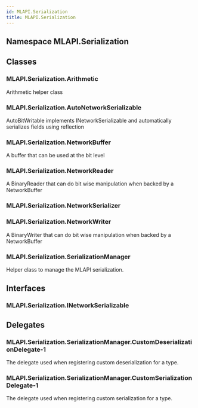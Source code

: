 ```yaml
---  
id: MLAPI.Serialization  
title: MLAPI.Serialization  
---
```


## Namespace MLAPI.Serialization

<div class="markdown level0 summary">

</div>

<div class="markdown level0 conceptual">

</div>

<div class="markdown level0 remarks">

</div>

## Classes

### MLAPI.Serialization.Arithmetic

<div class="section">

Arithmetic helper class

</div>

### MLAPI.Serialization.AutoNetworkSerializable

<div class="section">

AutoBitWritable implements INetworkSerializable and automatically
serializes fields using reflection

</div>

### MLAPI.Serialization.NetworkBuffer

<div class="section">

A buffer that can be used at the bit level

</div>

### MLAPI.Serialization.NetworkReader

<div class="section">

A BinaryReader that can do bit wise manipulation when backed by a
NetworkBuffer

</div>

### MLAPI.Serialization.NetworkSerializer

<div class="section">

</div>

### MLAPI.Serialization.NetworkWriter

<div class="section">

A BinaryWriter that can do bit wise manipulation when backed by a
NetworkBuffer

</div>

### MLAPI.Serialization.SerializationManager

<div class="section">

Helper class to manage the MLAPI serialization.

</div>

## Interfaces

### MLAPI.Serialization.INetworkSerializable

<div class="section">

</div>

## Delegates

### MLAPI.Serialization.SerializationManager.CustomDeserializationDelegate-1

<div class="section">

The delegate used when registering custom deserialization for a type.

</div>

### MLAPI.Serialization.SerializationManager.CustomSerializationDelegate-1

<div class="section">

The delegate used when registering custom serialization for a type.

</div>
